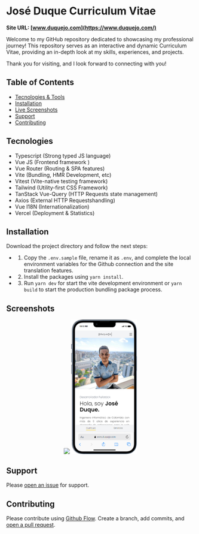 # José Duque Curriculum Vitae

**Site URL: [www.duquejo.com](https://www.duquejo.com/)**

Welcome to my GitHub repository dedicated to showcasing my professional journey! This repository serves as an interactive and dynamic Curriculum Vitae, providing an in-depth look at my skills, experiences, and projects.

Thank you for visiting, and I look forward to connecting with you!

## Table of Contents

- [Tecnologies & Tools](#tecnologies)
- [Installation](#installation)
- [Live Screenshots](#screenshots)
- [Support](#support)
- [Contributing](#contributing)

## Tecnologies

- Typescript (Strong typed JS language)
- Vue JS (Frontend framework )
- Vue Router (Routing & SPA features)
- Vite (Bundling, HMR Development, etc)
- Vitest (Vite-native testing framework)
- Tailwind (Utility-first CSS Framework)
- TanStack Vue-Query (HTTP Requests state management)
- Axios (External HTTP Requestshandling)
- Vue I18N (Internationalization)
- Vercel (Deployment & Statistics)

## Installation

Download the project directory and follow the next steps:

- 1. Copy the `.env.sample` file, rename it as `.env`, and complete the local environment variables for the Github connection and the site translation features.
- 2. Install the packages using `yarn install`.
- 3. Run `yarn dev` for start the vite development environment or `yarn build` to start the production bundling package process.

## Screenshots

<div style="display: block; text-align: center;"> 
  <img src="live-preview.gif" width="60%" />
  <img src="mobile.png" width="35%" />
</div>

## Support

Please [open an issue](https://github.com/duquejo01/vue-cv/issues/new/) for support.

## Contributing

Please contribute using [Github Flow](https://guides.github.com/introduction/flow/). Create a branch, add commits, and [open a pull request](https://github.com/duquejo01/vue-cv/compare/).

